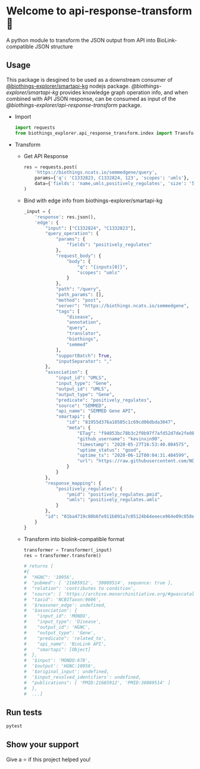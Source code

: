 
# Welcome to api-response-transform 👋

A python module to transform the JSON output from API into BioLink-compatible JSON structure

## Usage

This package is desgined to be used as a downstream consumer of [@biothings-explorer/smartapi-kg](https://www.npmjs.com/package/@biothings-explorer/smartapi-kg) nodejs package. *@biothings-explorer/smartapi-kg* provides knowledge graph operation info, and when combined with API JSON response, can be consumed as input of the *@biothings-explorer/api-response-transform* package.

- Import

    ```python
    import requests
    from biothings_explorer.api_response_transform.index import Transformer
    ```

- Transform

  - Get API Response

    ```python
    res = requests.post(
        'https://biothings.ncats.io/semmedgene/query',
        params={'q': 'C1332823, C1332824, 123', 'scopes': 'umls'},
        data={'fields': 'name,umls,positively_regulates', 'size': '5'}
    )
    ```

  - Bind with edge info from biothings-explorer/smartapi-kg

    ```python
    _input = {
        'response': res.json(),
        'edge': {
            "input": ["C1332824", "C1332823"],
            "query_operation": {
                "params": {
                    "fields": "positively_regulates"
                },
                "request_body": {
                    "body": {
                        "q": "{inputs[0]}",
                        "scopes": "umls"
                    }
                },
                "path": "/query",
                "path_params": [],
                "method": "post",
                "server": "https://biothings.ncats.io/semmedgene",
                "tags": [
                    "disease",
                    "annotation",
                    "query",
                    "translator",
                    "biothings",
                    "semmed"
                ],
                "supportBatch": True,
                "inputSeparator": ","
            },
            "association": {
                "input_id": "UMLS",
                "input_type": "Gene",
                "output_id": "UMLS",
                "output_type": "Gene",
                "predicate": "positively_regulates",
                "source": "SEMMED",
                "api_name": "SEMMED Gene API",
                "smartapi": {
                    "id": "81955d376a10505c1c69cd06dbda3047",
                    "meta": {
                        "ETag": "f94053bc78b3c2f0b97f7afd52d7de2fe083b655e56a53090ad73e12be83673b",
                        "github_username": "kevinxin90",
                        "timestamp": "2020-05-27T16:53:40.804575",
                        "uptime_status": "good",
                        "uptime_ts": "2020-06-12T00:04:31.404599",
                        "url": "https://raw.githubusercontent.com/NCATS-Tangerine/translator-api-registry/master/semmed/semmed_gene.yaml"
                    }
                }
            },
            "response_mapping": {
                "positively_regulates": {
                    "pmid": "positively_regulates.pmid",
                    "umls": "positively_regulates.umls"
                }
            },
            "id": "01ba4719c80b6fe911b091a7c05124b64eeece964e09c058ef8f9805daca546b"
        }
    }
    ```

  - Transform into biolink-compatible format

    ```python
    transformer = Transformer(_input)
    res = transformer.transform()

    # returns [
    #{
    #  "HGNC": '10956',
    #  "pubmed": [ '21685912', '30089514', sequence: true ],
    #  "relation": 'contributes to condition',
    #  "source": [ 'https://archive.monarchinitiative.org/#gwascatalog' ],
    #  "taxid": 'NCBITaxon:9606',
    #  '$reasoner_edge': undefined,
    #  '$association': {
    #    "input_id": 'MONDO',
    #    "input_type": 'Disease',
    #    "output_id": 'HGNC',
    #    "output_type": 'Gene',
    #    "predicate": 'related_to',
    #    "api_name": 'BioLink API',
    #    "smartapi": [Object]
    #  },
    #  '$input': 'MONDO:678',
    #  '$output': 'HGNC:10956',
    #  '$original_input': undefined,
    #  '$input_resolved_identifiers': undefined,
    #  "publications": [ 'PMID:21685912', 'PMID:30089514' ]
    #  },
    #  ...]
    ```

## Run tests

```sh
pytest
```

## Show your support

Give a ⭐️ if this project helped you!
